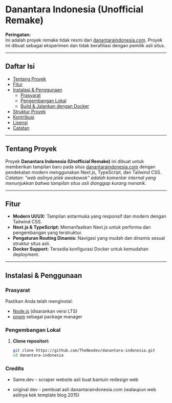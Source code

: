 # Danantara Indonesia (Unofficial Remake)

**Peringatan:**  
Ini adalah proyek remake tidak resmi dari [danantaraindonesia.com](https://www.danantaraindonesia.com). Proyek ini dibuat sebagai eksperimen dan tidak berafiliasi dengan pemilik asli situs.

---

## Daftar Isi

- [Tentang Proyek](#tentang-proyek)
- [Fitur](#fitur)
- [Instalasi & Penggunaan](#instalasi--penggunaan)
  - [Prasyarat](#prasyarat)
  - [Pengembangan Lokal](#pengembangan-lokal)
  - [Build & Jalankan dengan Docker](#build--jalankan-dengan-docker)
- [Struktur Proyek](#struktur-proyek)
- [Kontribusi](#kontribusi)
- [Lisensi](#lisensi)
- [Catatan](#catatan)

---

## Tentang Proyek

Proyek **Danantara Indonesia (Unofficial Remake)** ini dibuat untuk memberikan tampilan baru pada situs [danantaraindonesia.com](https://www.danantaraindonesia.com) dengan pendekatan modern menggunakan Next.js, TypeScript, dan Tailwind CSS.  
*Catatan: "web aslinya jelek awokawok" adalah komentar internal yang menunjukkan bahwa tampilan situs asli dianggap kurang menarik.*

---

## Fitur

- **Modern UI/UX:** Tampilan antarmuka yang responsif dan modern dengan Tailwind CSS.
- **Next.js & TypeScript:** Memanfaatkan Next.js untuk performa dan pengembangan yang terstruktur.
- **Pengaturan Routing Dinamis:** Navigasi yang mudah dan dinamis sesuai struktur situs asli.
- **Docker Support:** Tersedia konfigurasi Docker untuk kemudahan deployment.

---

## Instalasi & Penggunaan

### Prasyarat

Pastikan Anda telah menginstal:
- [Node.js](https://nodejs.org/) (disarankan versi LTS)
- [pnpm](https://pnpm.io/) sebagai package manager

### Pengembangan Lokal

1. **Clone repositori:**

   ```bash
   git clone https://github.com/TheNeodev/danantara-indonesia.git
   cd danantara-indonesia


### Credits
- Same.dev - scraper website asli buat bantuin redesign web

- original dev - pembuat asli danantaraindonesia.com (walaupun web aslinya kek template blog 2015) 
